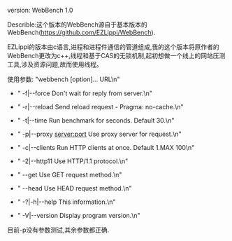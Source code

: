 version: WebBench 1.0


Describle:这个版本的WebBench源自于基本版本的WebBench(https://github.com/EZLippi/WebBench).


EZLippi的版本由c语言,进程和进程件通信的管道组成,我的这个版本将原作者的WebBench更改为c++,线程和基于CAS的无锁机制,起初想做一个线上的网站压测工具,涉及资源问题,故而使用线程。

使用参数:
"webbench [option]... URL\n"

* "  -f|--force               Don't wait for reply from server.\n"
 
* "  -r|--reload              Send reload request - Pragma: no-cache.\n"

* "  -t|--time <sec>          Run benchmark for <sec> seconds. Default 30.\n"
	
* "  -p|--proxy <server:port> Use proxy server for request.\n"
	
* "  -c|--clients <n>         Run <n> HTTP clients at once. Default 1.MAX 100\n"
	
* "  -2|--http11              Use HTTP/1.1 protocol.\n"
	
* "  --get                    Use GET request method.\n"
	
* "  --head                   Use HEAD request method.\n"
	
* "  -?|-h|--help             This information.\n"
	
* "  -V|--version             Display program version.\n"

目前-p没有参数测试,其余参数都正确.


